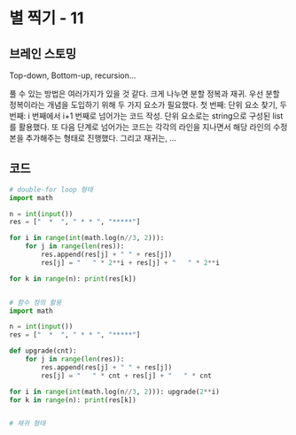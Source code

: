 # 별 찍기 - 11


## 브레인 스토밍

Top-down, Bottom-up, recursion...

풀 수 있는 방법은 여러가지가 있을 것 같다. 크게 나누면 분할 정복과 재귀. 우선 분할 정복이라는 개념을 도입하기 위해 두 가지 요소가 필요했다. 첫 번째: 단위 요소 찾기, 두 번째: i 번째에서 i+1 번째로 넘어가는 코드 작성. 단위 요소로는 string으로 구성된 list를 활용했다. 또 다음 단계로 넘어가는 코드는 각각의 라인을 지나면서 해당 라인의 수정본을 추가해주는 형태로 진행했다. 
그리고 재귀는, ... 


## 코드

```python
# double-for loop 형태
import math

n = int(input())
res = ["  *  ", " * * ", "*****"]

for i in range(int(math.log(n//3, 2))):
    for j in range(len(res)):
        res.append(res[j] + " " + res[j])
        res[j] = "   " * 2**i + res[j] + "   " * 2**i

for k in range(n): print(res[k])


# 함수 정의 활용
import math

n = int(input())
res = ["  *  ", " * * ", "*****"]

def upgrade(cnt):
    for j in range(len(res)):
        res.append(res[j] + " " + res[j])
        res[j] = "   " * cnt + res[j] + "   " * cnt

for i in range(int(math.log(n//3, 2))): upgrade(2**i)
for k in range(n): print(res[k])


# 재귀 형태

```
